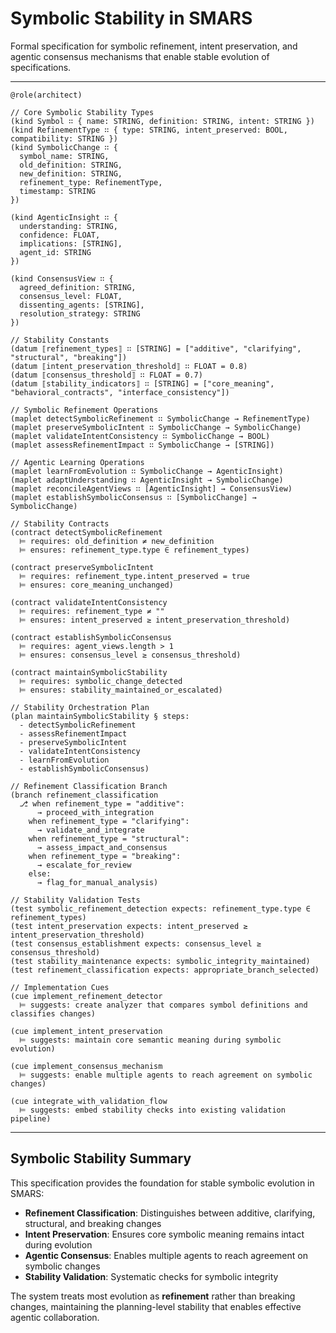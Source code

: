 # Symbolic Stability in SMARS

Formal specification for symbolic refinement, intent preservation, and agentic consensus mechanisms that enable stable evolution of specifications.

---

```smars
@role(architect)

// Core Symbolic Stability Types
(kind Symbol ∷ { name: STRING, definition: STRING, intent: STRING })
(kind RefinementType ∷ { type: STRING, intent_preserved: BOOL, compatibility: STRING })
(kind SymbolicChange ∷ { 
  symbol_name: STRING, 
  old_definition: STRING, 
  new_definition: STRING, 
  refinement_type: RefinementType,
  timestamp: STRING
})

(kind AgenticInsight ∷ { 
  understanding: STRING, 
  confidence: FLOAT, 
  implications: [STRING],
  agent_id: STRING
})

(kind ConsensusView ∷ { 
  agreed_definition: STRING, 
  consensus_level: FLOAT, 
  dissenting_agents: [STRING],
  resolution_strategy: STRING
})

// Stability Constants
(datum ⟦refinement_types⟧ ∷ [STRING] = ["additive", "clarifying", "structural", "breaking"])
(datum ⟦intent_preservation_threshold⟧ ∷ FLOAT = 0.8)
(datum ⟦consensus_threshold⟧ ∷ FLOAT = 0.7)
(datum ⟦stability_indicators⟧ ∷ [STRING] = ["core_meaning", "behavioral_contracts", "interface_consistency"])

// Symbolic Refinement Operations
(maplet detectSymbolicRefinement ∷ SymbolicChange → RefinementType)
(maplet preserveSymbolicIntent ∷ SymbolicChange → SymbolicChange)
(maplet validateIntentConsistency ∷ SymbolicChange → BOOL)
(maplet assessRefinementImpact ∷ SymbolicChange → [STRING])

// Agentic Learning Operations
(maplet learnFromEvolution ∷ SymbolicChange → AgenticInsight)
(maplet adaptUnderstanding ∷ AgenticInsight → SymbolicChange)
(maplet reconcileAgentViews ∷ [AgenticInsight] → ConsensusView)
(maplet establishSymbolicConsensus ∷ [SymbolicChange] → SymbolicChange)

// Stability Contracts
(contract detectSymbolicRefinement
  ⊨ requires: old_definition ≠ new_definition
  ⊨ ensures: refinement_type.type ∈ refinement_types)

(contract preserveSymbolicIntent
  ⊨ requires: refinement_type.intent_preserved = true
  ⊨ ensures: core_meaning_unchanged)

(contract validateIntentConsistency
  ⊨ requires: refinement_type ≠ ""
  ⊨ ensures: intent_preserved ≥ intent_preservation_threshold)

(contract establishSymbolicConsensus
  ⊨ requires: agent_views.length > 1
  ⊨ ensures: consensus_level ≥ consensus_threshold)

(contract maintainSymbolicStability
  ⊨ requires: symbolic_change_detected
  ⊨ ensures: stability_maintained_or_escalated)

// Stability Orchestration Plan
(plan maintainSymbolicStability § steps:
  - detectSymbolicRefinement
  - assessRefinementImpact
  - preserveSymbolicIntent
  - validateIntentConsistency
  - learnFromEvolution
  - establishSymbolicConsensus)

// Refinement Classification Branch
(branch refinement_classification
  ⎇ when refinement_type = "additive":
      → proceed_with_integration
    when refinement_type = "clarifying":
      → validate_and_integrate
    when refinement_type = "structural":
      → assess_impact_and_consensus
    when refinement_type = "breaking":
      → escalate_for_review
    else:
      → flag_for_manual_analysis)

// Stability Validation Tests
(test symbolic_refinement_detection expects: refinement_type.type ∈ refinement_types)
(test intent_preservation expects: intent_preserved ≥ intent_preservation_threshold)
(test consensus_establishment expects: consensus_level ≥ consensus_threshold)
(test stability_maintenance expects: symbolic_integrity_maintained)
(test refinement_classification expects: appropriate_branch_selected)

// Implementation Cues
(cue implement_refinement_detector
  ⊨ suggests: create analyzer that compares symbol definitions and classifies changes)

(cue implement_intent_preservation
  ⊨ suggests: maintain core semantic meaning during symbolic evolution)

(cue implement_consensus_mechanism
  ⊨ suggests: enable multiple agents to reach agreement on symbolic changes)

(cue integrate_with_validation_flow
  ⊨ suggests: embed stability checks into existing validation pipeline)
```

---

## Symbolic Stability Summary

This specification provides the foundation for stable symbolic evolution in SMARS:

- **Refinement Classification**: Distinguishes between additive, clarifying, structural, and breaking changes
- **Intent Preservation**: Ensures core symbolic meaning remains intact during evolution
- **Agentic Consensus**: Enables multiple agents to reach agreement on symbolic changes
- **Stability Validation**: Systematic checks for symbolic integrity

The system treats most evolution as **refinement** rather than breaking changes, maintaining the planning-level stability that enables effective agentic collaboration.